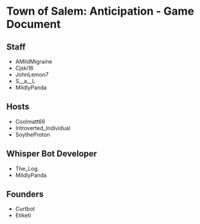 # Town of Salem: Anticipation - Game Document

## Staff

- AMildMigraine
- Cjski16
- JohnLemon7
- S\_\_a\_\_L
- MildlyPanda

## Hosts
- Coolmatt66
- Introverted\_Individual
- SoytheProton

## Whisper Bot Developer
- The\_Log
- MildlyPanda

## Founders
- Curtbot
- Etiketi